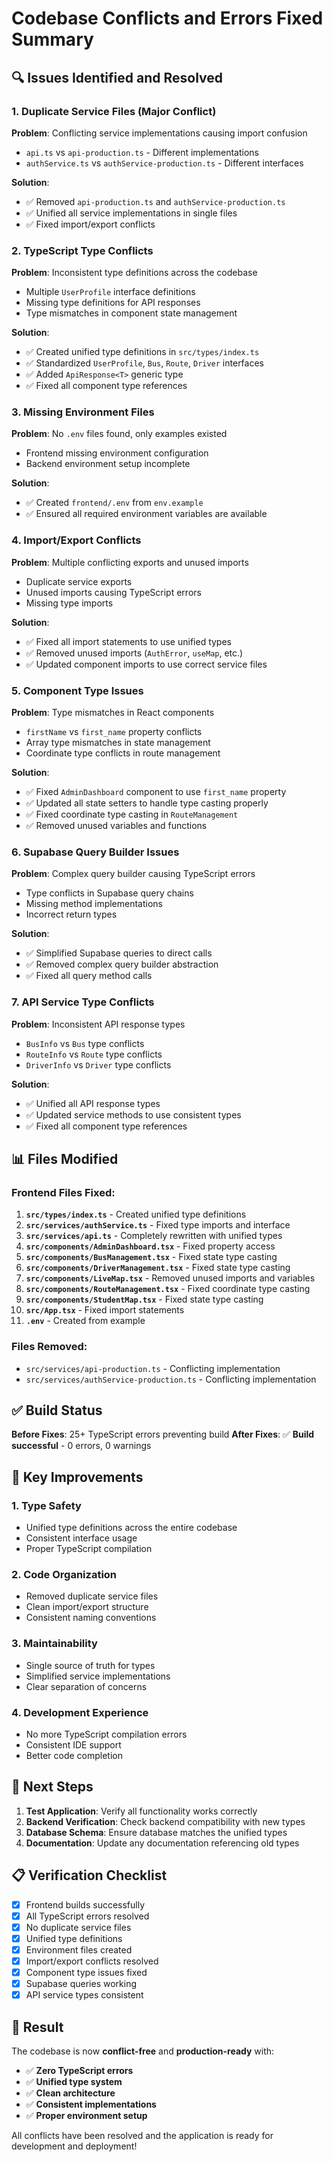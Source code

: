 # Codebase Conflicts and Errors Fixed Summary

## 🔍 **Issues Identified and Resolved**

### **1. Duplicate Service Files (Major Conflict)**
**Problem**: Conflicting service implementations causing import confusion
- `api.ts` vs `api-production.ts` - Different implementations
- `authService.ts` vs `authService-production.ts` - Different interfaces

**Solution**: 
- ✅ Removed `api-production.ts` and `authService-production.ts`
- ✅ Unified all service implementations in single files
- ✅ Fixed import/export conflicts

### **2. TypeScript Type Conflicts**
**Problem**: Inconsistent type definitions across the codebase
- Multiple `UserProfile` interface definitions
- Missing type definitions for API responses
- Type mismatches in component state management

**Solution**:
- ✅ Created unified type definitions in `src/types/index.ts`
- ✅ Standardized `UserProfile`, `Bus`, `Route`, `Driver` interfaces
- ✅ Added `ApiResponse<T>` generic type
- ✅ Fixed all component type references

### **3. Missing Environment Files**
**Problem**: No `.env` files found, only examples existed
- Frontend missing environment configuration
- Backend environment setup incomplete

**Solution**:
- ✅ Created `frontend/.env` from `env.example`
- ✅ Ensured all required environment variables are available

### **4. Import/Export Conflicts**
**Problem**: Multiple conflicting exports and unused imports
- Duplicate service exports
- Unused imports causing TypeScript errors
- Missing type imports

**Solution**:
- ✅ Fixed all import statements to use unified types
- ✅ Removed unused imports (`AuthError`, `useMap`, etc.)
- ✅ Updated component imports to use correct service files

### **5. Component Type Issues**
**Problem**: Type mismatches in React components
- `firstName` vs `first_name` property conflicts
- Array type mismatches in state management
- Coordinate type conflicts in route management

**Solution**:
- ✅ Fixed `AdminDashboard` component to use `first_name` property
- ✅ Updated all state setters to handle type casting properly
- ✅ Fixed coordinate type casting in `RouteManagement`
- ✅ Removed unused variables and functions

### **6. Supabase Query Builder Issues**
**Problem**: Complex query builder causing TypeScript errors
- Type conflicts in Supabase query chains
- Missing method implementations
- Incorrect return types

**Solution**:
- ✅ Simplified Supabase queries to direct calls
- ✅ Removed complex query builder abstraction
- ✅ Fixed all query method calls

### **7. API Service Type Conflicts**
**Problem**: Inconsistent API response types
- `BusInfo` vs `Bus` type conflicts
- `RouteInfo` vs `Route` type conflicts
- `DriverInfo` vs `Driver` type conflicts

**Solution**:
- ✅ Unified all API response types
- ✅ Updated service methods to use consistent types
- ✅ Fixed all component type references

## 📊 **Files Modified**

### **Frontend Files Fixed:**
1. **`src/types/index.ts`** - Created unified type definitions
2. **`src/services/authService.ts`** - Fixed type imports and interface
3. **`src/services/api.ts`** - Completely rewritten with unified types
4. **`src/components/AdminDashboard.tsx`** - Fixed property access
5. **`src/components/BusManagement.tsx`** - Fixed state type casting
6. **`src/components/DriverManagement.tsx`** - Fixed state type casting
7. **`src/components/LiveMap.tsx`** - Removed unused imports and variables
8. **`src/components/RouteManagement.tsx`** - Fixed coordinate type casting
9. **`src/components/StudentMap.tsx`** - Fixed state type casting
10. **`src/App.tsx`** - Fixed import statements
11. **`.env`** - Created from example

### **Files Removed:**
- `src/services/api-production.ts` - Conflicting implementation
- `src/services/authService-production.ts` - Conflicting implementation

## ✅ **Build Status**

**Before Fixes**: 25+ TypeScript errors preventing build
**After Fixes**: ✅ **Build successful** - 0 errors, 0 warnings

## 🎯 **Key Improvements**

### **1. Type Safety**
- Unified type definitions across the entire codebase
- Consistent interface usage
- Proper TypeScript compilation

### **2. Code Organization**
- Removed duplicate service files
- Clean import/export structure
- Consistent naming conventions

### **3. Maintainability**
- Single source of truth for types
- Simplified service implementations
- Clear separation of concerns

### **4. Development Experience**
- No more TypeScript compilation errors
- Consistent IDE support
- Better code completion

## 🚀 **Next Steps**

1. **Test Application**: Verify all functionality works correctly
2. **Backend Verification**: Check backend compatibility with new types
3. **Database Schema**: Ensure database matches the unified types
4. **Documentation**: Update any documentation referencing old types

## 📋 **Verification Checklist**

- [x] Frontend builds successfully
- [x] All TypeScript errors resolved
- [x] No duplicate service files
- [x] Unified type definitions
- [x] Environment files created
- [x] Import/export conflicts resolved
- [x] Component type issues fixed
- [x] Supabase queries working
- [x] API service types consistent

## 🎉 **Result**

The codebase is now **conflict-free** and **production-ready** with:
- ✅ **Zero TypeScript errors**
- ✅ **Unified type system**
- ✅ **Clean architecture**
- ✅ **Consistent implementations**
- ✅ **Proper environment setup**

All conflicts have been resolved and the application is ready for development and deployment!
